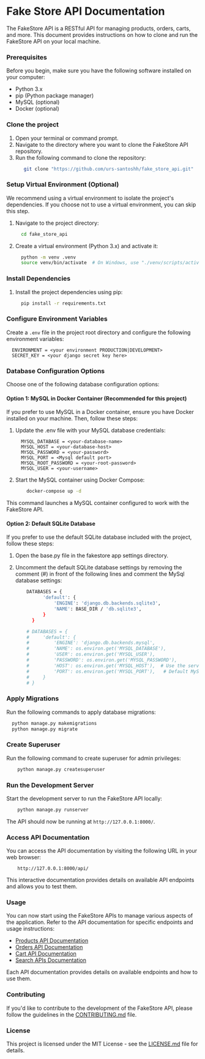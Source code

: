 # Fake Store API Documentation

The FakeStore API is a RESTful API for managing products, orders, carts, and more. This document provides instructions on how to clone and run the FakeStore API on your local machine.

### Prerequisites

Before you begin, make sure you have the following software installed on your computer:

- Python 3.x
- pip (Python package manager)
- MySQL (optional)
- Docker (optional)

### Clone the project

1. Open your terminal or command prompt.
2. Navigate to the directory where you want to clone the FakeStore API repository.
3. Run the following command to clone the repository:
   ```bash
      git clone "https://github.com/urs-santoshh/fake_store_api.git"
   ```

### Setup Virtual Environment (Optional)

We recommend using a virtual environment to isolate the project's dependencies. If you choose not to use a virtual environment, you can skip this step.

1. Navigate to the project directory:
   ```bash
     cd fake_store_api
   ```
2. Create a virtual environment (Python 3.x) and activate it:
   ```bash
     python -m venv .venv
     source venv/bin/activate  # On Windows, use "./venv/scripts/activate"
   ```

### Install Dependencies

1. Install the project dependencies using pip:
   ```bash
     pip install -r requirements.txt
   ```

### Configure Environment Variables

Create a `.env` file in the project root directory and configure the following environment variables:

   ```env
     ENVIRONMENT = <your environment PRODUCTION|DEVELOPMENT>
     SECRET_KEY = <your django secret key here>
   ```

### Database Configuration Options

Choose one of the following database configuration options:

#### Option 1: MySQL in Docker Container (Recommended for this project)

If you prefer to use MySQL in a Docker container, ensure you have Docker installed on your machine. Then, follow these steps:

1. Update the .env file with your MySQL database credentials:
   ```env
     MYSQL_DATABASE = <your-database-name>
     MYSQL_HOST = <your-database-host>
     MYSQL_PASSWORD = <your-password>
     MYSQL_PORT = <Mysql default port>
     MYSQL_ROOT_PASSWORD = <your-root-password>
     MYSQL_USER = <your-username>
   ```
2. Start the MySQL container using Docker Compose:

   ```bash
       docker-compose up -d
   ```

This command launches a MySQL container configured to work with the FakeStore API.

#### Option 2: Default SQLite Database

If you prefer to use the default SQLite database included with the project, follow these steps:

1. Open the base.py file in the fakestore app settings directory.
2. Uncomment the default SQLite database settings by removing the comment (#) in front of the following lines and comment the MySql database settings:

   ```bash
       DATABASES = {
             'default': {
                 'ENGINE': 'django.db.backends.sqlite3',
                 'NAME': BASE_DIR / 'db.sqlite3',
             }
         }
   
       # DATABASES = {
       #     'default': {
       #         'ENGINE': 'django.db.backends.mysql',
       #         'NAME': os.environ.get('MYSQL_DATABASE'),
       #         'USER': os.environ.get('MYSQL_USER'),
       #         'PASSWORD': os.environ.get('MYSQL_PASSWORD'),
       #         'HOST': os.environ.get('MYSQL_HOST'),  # Use the service name defined in your Docker Compose file in production
       #         'PORT': os.environ.get('MYSQL_PORT'),   # Default MySQL port
       #     }
       # }
   ```

### Apply Migrations

Run the following commands to apply database migrations:

   ```bash
     python manage.py makemigrations
     python manage.py migrate
   ```

### Create Superuser

Run the following command to create superuser for admin privileges:

   ```bash
       python manage.py createsuperuser
   ```


### Run the Development Server

Start the development server to run the FakeStore API locally:

   ```bash
       python manage.py runserver
   ```

The API should now be running at `http://127.0.0.1:8000/`.


### Access API Documentation

You can access the API documentation by visiting the following URL in your web browser:

   ```
       http://127.0.0.1:8000/api/
   ```

This interactive documentation provides details on available API endpoints and allows you to test them.

### Usage

You can now start using the FakeStore APIs to manage various aspects of the application. Refer to the API documentation for specific endpoints and usage instructions:

- [Products API Documentation](docs/products/readme.md)
- [Orders API Documentation](docs/orders/readme.md)
- [Cart API Documentation](docs/carts/readme.md)
- [Search APIs Documentation](docs/search/readme.md)

Each API documentation provides details on available endpoints and how to use them.


### Contributing

If you'd like to contribute to the development of the FakeStore API, please follow the guidelines in the [CONTRIBUTING.md](CONTRIBUTING.md) file.

### License

This project is licensed under the MIT License - see the [LICENSE.md](LICENSE.md) file for details.
